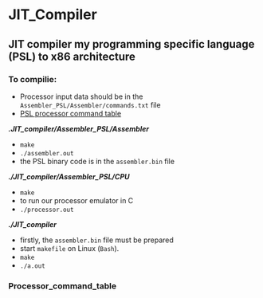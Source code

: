 # JIT_Compiler
## JIT compiler my programming specific language (PSL) to x86 architecture

### To compilie:

- Processor input data should be in the ```Assembler_PSL/Assembler/commands.txt``` file
- [PSL processor command table](#Processor_command_table)


___.JIT_compiler/Assembler_PSL/Assembler___
- ```make```
- ```./assembler.out```
- the PSL binary code is in the ```assembler.bin``` file

___./JIT_compiler/Assembler_PSL/CPU___
- ```make```
- to run our processor emulator in C
- ```./processor.out```


___./JIT_compiler___
- firstly, the ```assembler.bin``` file must be prepared 
- start ```makefile``` on Linux (```Bash```).
- ```make```
- ```./a.out```

### Processor_command_table
